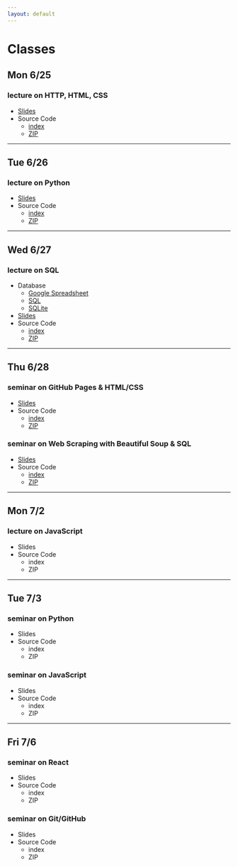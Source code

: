 ```yaml
---
layout: default
---
```


# Classes

## Mon 6/25

### lecture on HTTP, HTML, CSS

* [Slides](http://cdn.cs50.net/cscip14300/2018/lectures/http/http.pdf)
* Source Code
    * [index](http://cdn.cs50.net/cscip14300/2018/lectures/http/src/)
    * [ZIP](http://cdn.cs50.net/cscip14300/2018/lectures/http/src.zip)

---

## Tue 6/26

### lecture on Python

* [Slides](http://cdn.cs50.net/cscip14300/2018/lectures/python/python.pdf)
* Source Code
    * [index](http://cdn.cs50.net/cscip14300/2018/lectures/python/src/)
    * [ZIP](http://cdn.cs50.net/cscip14300/2018/lectures/python/src.zip)

---

## Wed 6/27

### lecture on SQL

* Database
    * [Google Spreadsheet](https://docs.google.com/spreadsheets/d/1lOcpedVe1TeT5cByAlkBnN0vU-TkU6XQJDeplWktY7k/edit?usp=sharing)
    * [SQL](http://cdn.cs50.net/cscip14300/2018/lectures/sql/lecture.sql)
    * [SQLite](http://cdn.cs50.net/2017/fall/lectures/10/src10/lecture.db)
* [Slides](http://cdn.cs50.net/cscip14300/2018/lectures/sql/sql.pdf)
* Source Code
    * [index](http://cdn.cs50.net/cscip14300/2018/lectures/sql/src/)
    * [ZIP](http://cdn.cs50.net/cscip14300/2018/lectures/sql/src.zip)
    
---

## Thu 6/28

### seminar on GitHub Pages & HTML/CSS

* [Slides](http://cdn.cs50.net/cscip14300/2018/seminars/github_pages_html_css/github_pages_html_css.pdf)
* Source Code
    * [index](http://cdn.cs50.net/cscip14300/2018/seminars/github_pages_html_css/github_pages_html_css/)
    * [ZIP](http://cdn.cs50.net/cscip14300/2018/seminars/github_pages_html_css/github_pages_html_css.zip)
    
### seminar on Web Scraping with Beautiful Soup & SQL

* [Slides](http://cdn.cs50.net/cscip14300/2018/seminars/web_scraping_with_beautiful_soup/web_scraping_with_beautiful_soup.pdf)
* Source Code
    * [index](http://cdn.cs50.net/cscip14300/2018/seminars/web_scraping_with_beautiful_soup/web_scraping_with_beautiful_soup/)
    * [ZIP](http://cdn.cs50.net/cscip14300/2018/seminars/web_scraping_with_beautiful_soup/web_scraping_with_beautiful_soup.zip)

---

## Mon 7/2

### lecture on JavaScript

* Slides
* Source Code
    * index
    * ZIP

---

## Tue 7/3

### seminar on Python

* Slides
* Source Code
    * index
    * ZIP

### seminar on JavaScript

* Slides
* Source Code
    * index
    * ZIP

---

## Fri 7/6

### seminar on React

* Slides
* Source Code
    * index
    * ZIP

### seminar on Git/GitHub

* Slides
* Source Code
    * index
    * ZIP
